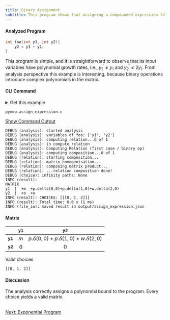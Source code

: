 ```yaml
---
title: Binary Assignment
subtitle: This program shows that assigning a compounded expression to a variable results in correct analysis.
---
```


#### Analyzed Program

```c
int foo(int y1, int y2){
    y2 = y1 + y1;
} 
```

This program is simple, and it is straightforward to observe that its input variables
have polynomial growth rates, i.e., $y_1^\prime \leq y_1$ and  $y_2^\prime \leq 2y_1$.
From analysis perspective this example is interesting, because binary operations
introduce complex polynomials in the matrix.

#### CLI Command

<details>
<summary>Get this example</summary>

```console
wget https://raw.githubusercontent.com/statycc/pymwp/main/c_files/basics/assign_expression.c
```
</details>

```console
pymwp assign_expression.c
```

<p>
  <a class="btn btn-outline-secondary" data-bs-toggle="collapse"
    href="#outputLog" role="button" aria-expanded="false"
    aria-controls="outputLog">
    Show Command Output
  </a>
</p>
<div class="collapse" id="outputLog"><div class="card card-body fs-6">

```
DEBUG (analysis): started analysis
DEBUG (analysis): variables of foo: ['y1', 'y2']
DEBUG (analysis): computing relation...0 of 1
DEBUG (analysis): in compute_relation
DEBUG (analysis): Computing Relation (first case / binary op)
DEBUG (analysis): computing composition...0 of 1
DEBUG (relation): starting composition...
DEBUG (relation): matrix homogenisation...
DEBUG (relation): composing matrix product...
DEBUG (relation): ...relation composition done!
DEBUG (choice): infinity paths: None
INFO (result): 
MATRIX
y1  |  +m  +p.delta(0,0)+p.delta(1,0)+w.delta(2,0)
y2  |  +o  +o
INFO (result): CHOICES: [[[0, 1, 2]]]
INFO (result): Total time: 0.0 s (1 ms)
INFO (file_io): saved result in output/assign_expression.json
```
</div></div>

#### Matrix

|          | `y1` |                    `y2`                     |
|----------|:----:|:-------------------------------------------:|
| **`y1`** | $m$  | $p.\delta(0,0)+p.\delta(1,0)+w.\delta(2,0)$ |
| **`y2`** | $0$  |                     $0$                     |

Valid choices

```
[[0, 1, 2]]
```

#### Discussion

The analysis correctly assigns a polynomial bound to the program.
Every choice yields a valid matrix. 

<br/><a class="btn btn-outline-primary" href="exponent.html" role="button">
Next: Exponential Program
</a>